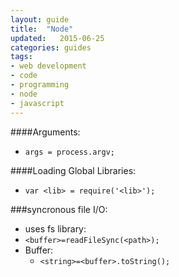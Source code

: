 ```yaml
---
layout: guide
title:  "Node"
updated:   2015-06-25
categories: guides
tags:
- web development
- code
- programming
- node
- javascript
---
```


####Arguments:
* `args = process.argv;`

####Loading Global Libraries:
* `var <lib> = require('<lib>');`

###syncronous file I/O:
* uses fs library:
* `<buffer>=readFileSync(<path>);`
* Buffer:
    * `<string>=<buffer>.toString();`
